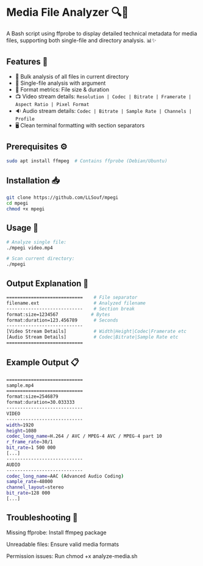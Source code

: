 # Media File Analyzer 🔍🎥

A Bash script using ffprobe to display detailed technical metadata for media files, supporting both single-file and directory analysis. 📊✨

## Features 🌟
- 📂 Bulk analysis of all files in current directory
- 🎯 Single-file analysis with argument
- 📏 Format metrics: File size & duration
- 📺 Video stream details: 
  ```Resolution | Codec | Bitrate | Framerate | Aspect Ratio | Pixel Format```
- 🔉 Audio stream details: 
  ```Codec | Bitrate | Sample Rate | Channels | Profile```
- 🖥️ Clean terminal formatting with section separators

## Prerequisites ⚙️
```bash
sudo apt install ffmpeg  # Contains ffprobe (Debian/Ubuntu)
```
## Installation 📥
```bash
git clone https://github.com/LLSouf/mpegi
cd mpegi
chmod +x mpegi
```
## Usage 🚀
```bash
# Analyze single file:
./mpegi video.mp4

# Scan current directory:
./mpegi
```
## Output Explanation 📖
```bash
============================    # File separator
filename.ext                    # Analyzed filename
----------------------------    # Section break
format:size=1234567            # Bytes
format:duration=123.456789      # Seconds
----------------------------
[Video Stream Details]          # Width|Height|Codec|Framerate etc
[Audio Stream Details]          # Codec|Bitrate|Sample Rate etc
============================
```
## Example Output 📋
```bash
============================
sample.mp4
============================
format:size=2546879
format:duration=30.033333
----------------------------
VIDEO
----------------------------
width=1920
height=1080
codec_long_name=H.264 / AVC / MPEG-4 AVC / MPEG-4 part 10
r_frame_rate=30/1
bit_rate=1 500 000
[...]
----------------------------
AUDIO
----------------------------
codec_long_name=AAC (Advanced Audio Coding)
sample_rate=48000
channel_layout=stereo
bit_rate=128 000
[...]
```
## Troubleshooting 🚨
Missing ffprobe: Install ffmpeg package

Unreadable files: Ensure valid media formats

Permission issues: Run chmod +x analyze-media.sh
